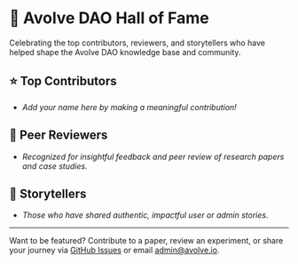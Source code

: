 # 🏅 Avolve DAO Hall of Fame

Celebrating the top contributors, reviewers, and storytellers who have helped shape the Avolve DAO knowledge base and community.

## ⭐ Top Contributors
- _Add your name here by making a meaningful contribution!_

## 📝 Peer Reviewers
- _Recognized for insightful feedback and peer review of research papers and case studies._

## 🌟 Storytellers
- _Those who have shared authentic, impactful user or admin stories._

---

Want to be featured? Contribute to a paper, review an experiment, or share your journey via [GitHub Issues](https://github.com/avolve-dao/avolve.io/issues/new/choose) or email [admin@avolve.io](mailto:admin@avolve.io).
